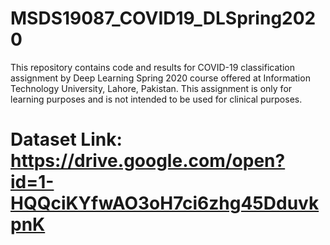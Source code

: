 # MSDS19087_COVID19_DLSpring2020
This repository contains code and results for COVID-19 classification assignment by Deep Learning Spring 2020 course offered at Information Technology University, Lahore, Pakistan. This assignment is only for learning purposes and is not intended to be used for clinical purposes.

# Dataset Link: https://drive.google.com/open?id=1-HQQciKYfwAO3oH7ci6zhg45DduvkpnK
